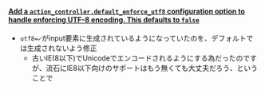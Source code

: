 #### [Add a `action_controller.default_enforce_utf8` configuration option to handle enforcing UTF-8 encoding. This defaults to `false`](https://github.com/rails/rails/pull/32125)

* `utf8=✓`がinput要素に生成されているようになっていたのを、デフォルトでは生成されないよう修正
  * 古いIE(8以下)でUnicodeでエンコードされるようにする為だったのですが、流石にIE8以下向けのサポートはもう無くても大丈夫だろう、ということで
